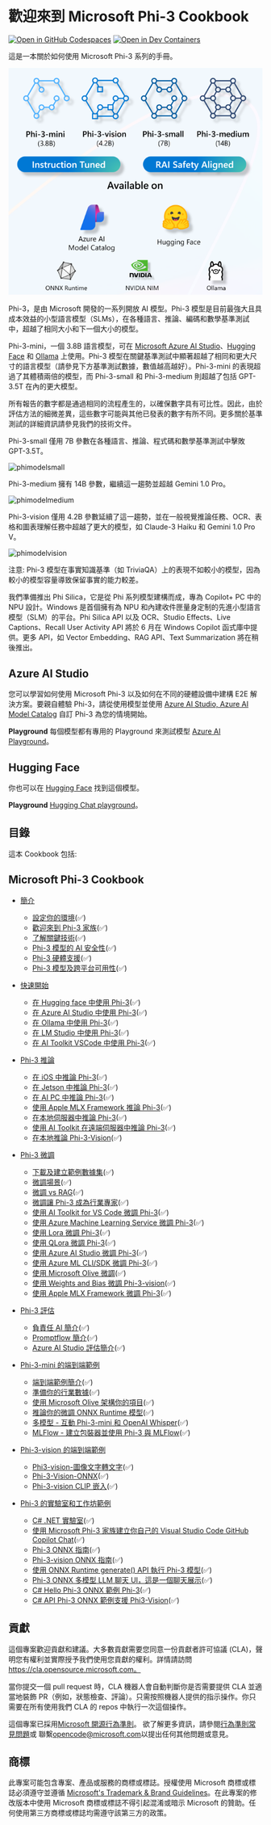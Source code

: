 ﻿# 歡迎來到 Microsoft Phi-3 Cookbook

[![Open in GitHub Codespaces](https://github.com/codespaces/badge.svg)](https://codespaces.new/microsoft/phi-3cookbook)
[![Open in Dev Containers](https://img.shields.io/static/v1?style=for-the-badge&label=Dev%20Containers&message=Open&color=blue&logo=visualstudiocode)](https://vscode.dev/redirect?url=vscode://ms-vscode-remote.remote-containers/cloneInVolume?url=https://github.com/microsoft/phi-3cookbook)

這是一本關於如何使用 Microsoft Phi-3 系列的手冊。

![Phi3Family](/imgs/00/Phi3getstarted.png)

Phi-3，是由 Microsoft 開發的一系列開放 AI 模型。Phi-3 模型是目前最強大且具成本效益的小型語言模型（SLMs），在各種語言、推論、編碼和數學基準測試中，超越了相同大小和下一個大小的模型。

Phi-3-mini，一個 3.8B 語言模型，可在 [Microsoft Azure AI Studio](https://aka.ms/phi3-azure-ai)、[Hugging Face](https://huggingface.co/collections/microsoft/phi-3-6626e15e9585a200d2d761e3) 和 [Ollama](https://ollama.com/library/phi3) 上使用。Phi-3 模型在關鍵基準測試中顯著超越了相同和更大尺寸的語言模型（請參見下方基準測試數據，數值越高越好）。Phi-3-mini 的表現超過了其體積兩倍的模型，而 Phi-3-small 和 Phi-3-medium 則超越了包括 GPT-3.5T 在內的更大模型。

所有報告的數字都是通過相同的流程產生的，以確保數字具有可比性。因此，由於評估方法的細微差異，這些數字可能與其他已發表的數字有所不同。更多關於基準測試的詳細資訊請參見我們的技術文件。

Phi-3-small 僅用 7B 參數在各種語言、推論、程式碼和數學基準測試中擊敗 GPT-3.5T。

![phimodelsmall](/imgs/00/phi3small.png)

Phi-3-medium 擁有 14B 參數，繼續這一趨勢並超越 Gemini 1.0 Pro。

![phimodelmedium](/imgs/00/phi3medium.png)

Phi-3-vision 僅用 4.2B 參數延續了這一趨勢，並在一般視覺推論任務、OCR、表格和圖表理解任務中超越了更大的模型，如 Claude-3 Haiku 和 Gemini 1.0 Pro V。

![phimodelvision](/imgs/00/phi3vision.png)

注意: Phi-3 模型在事實知識基準（如 TriviaQA）上的表現不如較小的模型，因為較小的模型容量導致保留事實的能力較差。

我們準備推出 Phi Silica，它是從 Phi 系列模型建構而成，專為 Copilot+ PC 中的 NPU 設計。Windows 是首個擁有為 NPU 和內建收件匣量身定制的先進小型語言模型（SLM）的平台。Phi Silica API 以及 OCR、Studio Effects、Live Captions、Recall User Activity API 將於 6 月在 Windows Copilot 函式庫中提供。更多 API，如 Vector Embedding、RAG API、Text Summarization 將在稍後推出。

## Azure AI Studio

您可以學習如何使用 Microsoft Phi-3 以及如何在不同的硬體設備中建構 E2E 解決方案。要親自體驗 Phi-3，請從使用模型並使用 [Azure AI Studio, Azure AI Model Catalog](https://aka.ms/phi3-azure-ai) 自訂 Phi-3 為您的情境開始。

**Playground**
每個模型都有專用的 Playground 來測試模型 [Azure AI Playground](https://aka.ms/try-phi3)。

## Hugging Face

你也可以在 [Hugging Face](https://huggingface.co/microsoft) 找到這個模型。

**Playground**
 [Hugging Chat playground](https://huggingface.co/chat/models/microsoft/Phi-3-mini-4k-instruct)。

## 目錄

這本 Cookbook 包括:

## **Microsoft Phi-3 Cookbook**

* [簡介]()
    * [設定你的環境](./md/01.Introduce/EnvironmentSetup.md)(✅)
    * [歡迎來到 Phi-3 家族](./md/01.Introduce/Phi3Family.md)(✅)
    * [了解關鍵技術](./md/01.Introduce/Understandingtech.md)(✅)
    * [Phi-3 模型的 AI 安全性](./md/01.Introduce/AISafety.md)(✅)
    * [Phi-3 硬體支援](./md/01.Introduce/Hardwaresupport.md)(✅)
    * [Phi-3 模型及跨平台可用性](./md/01.Introduce/Edgeandcloud.md)(✅)

* [快速開始]()
    * [在 Hugging face 中使用 Phi-3](./md/02.QuickStart/Huggingface_QuickStart.md)(✅)
    * [在 Azure AI Studio 中使用 Phi-3](./md/02.QuickStart/AzureAIStudio_QuickStart.md)(✅)
    * [在 Ollama 中使用 Phi-3](./md/02.QuickStart/Ollama_QuickStart.md)(✅)
    * [在 LM Studio 中使用 Phi-3](./md/02.QuickStart/LMStudio_QuickStart.md)(✅)
    * [在 AI Toolkit VSCode 中使用 Phi-3](./md/02.QuickStart/AITookit_QuickStart.md)(✅)

* [Phi-3 推論](./md/03.Inference/overview.md)
    * [在 iOS 中推論 Phi-3](./md/03.Inference/iOS_Inference.md)(✅)
    * [在 Jetson 中推論 Phi-3](./md/03.Inference/Jetson_Inference.md)(✅)
    * [在 AI PC 中推論 Phi-3](./md/03.Inference/AIPC_Inference.md)(✅)
    * [使用 Apple MLX Framework 推論 Phi-3](./md/03.Inference/MLX_Inference.md)(✅)
    * [在本地伺服器中推論 Phi-3](./md/03.Inference/Local_Server_Inference.md)(✅)
    * [使用 AI Toolkit 在遠端伺服器中推論 Phi-3](./md/03.Inference/Remote_Interence.md)(✅)
    * [在本地推論 Phi-3-Vision](./md/03.Inference/Vision_Inference.md)(✅)

* [Phi-3 微調]()
    * [下載及建立範例數據集](./md/04.Fine-tuning/CreatingSampleData.md)(✅)
    * [微調場景](./md/04.Fine-tuning/FineTuning%20Scenarios.md)(✅)
    * [微調 vs RAG](./md/04.Fine-tuning/FineTuning%20vs%20RAG.md)(✅)
    * [微調讓 Phi-3 成為行業專家](./md/04.Fine-tuning/LetPhi3gotoIndustriy.md)(✅)
    * [使用 AI Toolkit for VS Code 微調 Phi-3](./md/04.Fine-tuning/Finetuning_VSCodeaitoolkit.md)(✅)
    * [使用 Azure Machine Learning Service 微調 Phi-3](./md/04.Fine-tuning/Introduce_AzureML.md)(✅)
    * [使用 Lora 微調 Phi-3](./md/04.Fine-tuning/FineTuning_Lora.md)(✅)
    * [使用 QLora 微調 Phi-3](./md/04.Fine-tuning/FineTuning_Qlora.md)(✅)
    * [使用 Azure AI Studio 微調 Phi-3](./md/04.Fine-tuning/FineTuning_AIStudio.md)(✅)
    * [使用 Azure ML CLI/SDK 微調 Phi-3](./md/04.Fine-tuning/FineTuning_MLSDK.md)(✅)
    * [使用 Microsoft Olive 微調](./md/04.Fine-tuning/FineTuning_MicrosoftOlive.md)(✅)
    * [使用 Weights and Bias 微調 Phi-3-vision](./md/04.Fine-tuning/FineTuning_Phi-3-visionWandB.md)(✅)
    * [使用 Apple MLX Framework 微調 Phi-3](./md/04.Fine-tuning/FineTuning_MLX.md)(✅)

* [Phi-3 評估]()
    * [負責任 AI 簡介](./md/05.Evaluation/ResponsibleAI.md)(✅)
    * [Promptflow 簡介](./md/05.Evaluation/Promptflow.md)(✅)
    * [Azure AI Studio 評估簡介](./md/05.Evaluation/AzureAIStudio.md)(✅)

* [Phi-3-mini 的端到端範例]()
    * [端到端範例簡介](./md/06.E2ESamples/E2E_Introduction.md)(✅)
    * [準備你的行業數據](./md/06.E2ESamples/E2E_Datasets.md)(✅)
    * [使用 Microsoft Olive 架構你的項目](./md/06.E2ESamples/E2E_LoRA&QLoRA_Config_With_Olive.md)(✅)
    * [推論你的微調 ONNX Runtime 模型](./md/06.E2ESamples/E2E_Inference_ORT.md)(✅)
    * [多模型 - 互動 Phi-3-mini 和 OpenAI Whisper](./md/06.E2ESamples/E2E_Phi-3-mini%20with%20whisper.md)(✅)
    * [MLFlow - 建立包裝器並使用 Phi-3 與 MLFlow](./md/06.E2ESamples/E2E_Phi-3-MLflow.md)(✅)

* [Phi-3-vision 的端到端範例]()
    * [Phi3-vision-圖像文字轉文字](./md/06.E2ESamples/E2E_Phi-3-vision-image-text-to-text-online-endpoint.ipynb)(✅)
    * [Phi-3-Vision-ONNX](https://onnxruntime.ai/docs/genai/tutorials/phi3-v.html)(✅)
    * [Phi-3-vision CLIP 嵌入](./md/06.E2ESamples/E2E_Phi-3-%20Embedding%20Images%20with%20CLIPVision.md)(✅)

* [Phi-3 的實驗室和工作坊範例]()
    * [C# .NET 實驗室](./md/07.Labs/Csharp/csharplabs.md)(✅)
    * [使用 Microsoft Phi-3 家族建立你自己的 Visual Studio Code GitHub Copilot Chat](./md/07.Labs/VSCode/README.md)(✅)
    * [Phi-3 ONNX 指南](https://onnxruntime.ai/docs/genai/tutorials/phi3-python.html)(✅)
    * [Phi-3-vision ONNX 指南](https://onnxruntime.ai/docs/genai/tutorials/phi3-v.html)(✅)
     * [使用 ONNX Runtime generate() API 執行 Phi-3 模型](https://github.com/microsoft/onnxruntime-genai/blob/main/examples/python/phi-3-tutorial.md)(✅)
    * [Phi-3 ONNX 多模型 LLM 聊天 UI，這是一個聊天展示](https://github.com/microsoft/onnxruntime-genai/tree/main/examples/chat_app)(✅)
     * [C# Hello Phi-3 ONNX 範例 Phi-3](https://github.com/microsoft/onnxruntime-genai/tree/main/examples/csharp/HelloPhi)(✅)
     * [C# API Phi-3 ONNX 範例支援 Phi3-Vision](https://github.com/microsoft/onnxruntime-genai/tree/main/examples/csharp/HelloPhi3V)(✅)

## 貢獻

這個專案歡迎貢獻和建議。大多數貢獻需要您同意一份貢獻者許可協議 (CLA)，聲明您有權利並實際授予我們使用您貢獻的權利。詳情請訪問 https://cla.opensource.microsoft.com。

當你提交一個 pull request 時，CLA 機器人會自動判斷你是否需要提供 CLA 並適當地裝飾 PR（例如，狀態檢查、評論）。只需按照機器人提供的指示操作。你只需要在所有使用我們 CLA 的 repos 中執行一次這個操作。

這個專案已採用[Microsoft 開源行為準則](https://opensource.microsoft.com/codeofconduct/)。
欲了解更多資訊，請參閱[行為準則常見問題](https://opensource.microsoft.com/codeofconduct/faq/)或
聯繫[opencode@microsoft.com](mailto:opencode@microsoft.com)以提出任何其他問題或意見。

## 商標

此專案可能包含專案、產品或服務的商標或標誌。授權使用 Microsoft 商標或標誌必須遵守並遵循 [Microsoft's Trademark & Brand Guidelines](https://www.microsoft.com/en-us/legal/intellectualproperty/trademarks/usage/general)。在此專案的修改版本中使用 Microsoft 商標或標誌不得引起混淆或暗示 Microsoft 的贊助。任何使用第三方商標或標誌均需遵守該第三方的政策。

